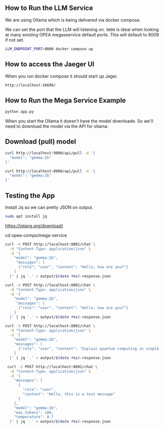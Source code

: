 ## How to Run the LLM Service

We are using Ollama which is being delivered via docker compose.

We can set the port that the LLM will listening on. `9000` is ideal when looking at many existing OPEA megasservice default ports. This will default to 8008 if not set.

```sh
LLM_ENDPOINT_PORT=9000 docker compose up
```

## How to access the Jaeger UI

When you run docker compose it should start up Jager.

```sh
http://localhost:16686/

```



## How to Run the Mega Service Example

```sh
python app.py
```


When you start the Ollama it doesn't have the model downloade. So we'll need to download the model via the API for ollama.

## Download (pull) model

```sh 
curl http://localhost:9000/api/pull -d '{
  "model": "gemma:2b"
}'
```

```sh
curl http://localhost:8000/api/pull -d '{
  "model": "gemma:2b"
}'
```


## Testing the App

Install Jq so we can pretty JSON on output.

```sh 
sudo apt install jq
```
https://jqlang.org/download/

cd opea-comps/mega-service

```sh 
curl -X POST http://localhost:8001/chat \
  -H "Content-Type: application/json" \
  -d '{
    "model": "gemma:2b",
     "messages": [
      {"role": "user", "content": "Hello, how are you?"}
    ]
  }' | jq '.' > output/$(date +%s)-response.json
```


```sh 
curl -X POST http://localhost:8001/chat \
  -H "Content-Type: application/json" \
  -d '{
    "model": "gemma:2b",
     "messages": [
      {"role": "user", "content": "Hello, how are you?"}
    ]
  }' | jq '.' > output/$(date +%s)-response.json
```

```sh 
curl -X POST http://localhost:8001/chat \
  -H "Content-Type: application/json" \
  -d '{
    "model": "gemma:2b",
    "messages": [
      {"role": "user", "content": "Explain quantum computing in simple terms"}
    ]
  }' | jq '.' > output/$(date +%s)-response.json
  ```


```sh
 curl -X POST http://localhost:8001/chat \
  -H "Content-Type: application/json" \
  -d '{
    "messages": [
      {
        "role": "user",
        "content": "Hello, this is a test message"
      }
    ],
    "model": "gemma:2b",
    "max_tokens": 100,
    "temperature": 0.7
  }' | jq '.' > output/$(date +%s)-response.json
  ```